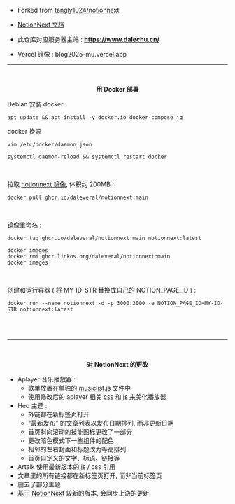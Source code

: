
- Forked from [tangly1024/notionnext](https://github.com/tangly1024/notionnext)

- [NotionNext 文档](https://docs.tangly1024.com/article/latest)


- 此仓库对应服务器主站 : **https://www.dalechu.cn/**  

- Vercel 镜像 : blog2025-mu.vercel.app

---

<br/>

<p align="center">
    <b>用 Docker 部署</b>
</p>

Debian 安装 docker :
```shell
apt update && apt install -y docker.io docker-compose jq
```

docker 换源
```shell
vim /etc/docker/daemon.json
```
```shell
systemctl daemon-reload && systemctl restart docker
```

<br/>

拉取 [notionnext 镜像](https://github.com/daleveral/notionnext/pkgs/container/notionnext), 体积约 200MB :

```shell
docker pull ghcr.io/daleveral/notionnext:main
```

<br/>

镜像重命名 :
```shell
docker tag ghcr.io/daleveral/notionnext:main notionnext:latest 
```

```shell
docker images
docker rmi ghcr.linkos.org/daleveral/notionnext:main
docker images
```

<br/>

创建和运行容器 ( 将 MY-ID-STR 替换成自己的 NOTION_PAGE_ID ) :
```shell
docker run --name notionnext -d -p 3000:3000 -e NOTION_PAGE_ID=MY-ID-STR notionnext:latest
```

<br/>
<br/>

---

<br/>

<p align="center"> <b>对 NotionNext 的更改 </b> </p>

- Aplayer 音乐播放器 : 
    - 歌单放置在单独的 [musiclist.js](./musiclist.js) 文件中
    - 使用修改后的 aplayer 相关 [css](https://jsd.onmicrosoft.cn/gh/Daleveral/csslivb/cssv3.css) 和 [js](https://jsd.onmicrosoft.cn/gh/Daleveral/csslivb/jsv2.js) 来美化播放器
- Heo 主题 :
    - 外链都在新标签页打开
    - "最新发布" 的文章列表以发布日期排列, 而非更新日期
    - 首页斜向滚动的技能图标更改了一部分
    - 更改暗色模式下一些组件的配色
    - 相邻的左右封面和标题改为等高排列
    - 首页自定义的文字、标语、链接等
- Artalk 使用最新版本的 js / css 引用
- 文章里的所有链接都在新标签页打开, 而非当前标签页
- 删去了部分主题
- 基于 [NotionNext](https://docs.tangly1024.com/article/latest) 较新的版本, 会同步上游的更新

<br/>
<br/>
